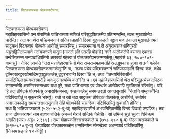 ```yaml
---
title: पिटकत्तयस्स पोत्थकारोपनम्

---
```

पिटकत्तयस्स पोत्थकारोपनम्  
महाविहारवासिनो पन पोराणिकं पाळिभासाय सण्ठितं परिसुद्धपिटकमेव पटिग्गण्हन्ति, तञ्‍च मुखपाठेनेव धारेन्ति। तदा पन थेरा पच्छिमजनानं सतिपञ्‍ञाहानिं दिस्वा बुद्धकालतो पट्ठाय याव तंकाला मुखपाठेनाभतं साट्ठकथं पिटकत्तयं पोत्थके आरोपेतुं समारभिंसु। समारभमाना च ते अनुराधराजधानिपुरतो अट्ठसट्ठिमिलप्पमाणे मलयजनपदे मातुल [मातले इति एतरहि वोहारो] नगरे आलोकलेणे वसन्ता एकस्स तन्देसिकस्स जनपदाधिपतिनो आरक्खं गहेत्वा तं पोत्थकारोपनकम्ममकंसु [महावंसे ३३, १००-१०१-गाथासु]। तेनिदं ञायति ‘‘तदा महाविहारवासिनो थेरा राजराजमहामत्तेहि अलद्धूपकारा हुत्वा अत्तनो बलेनेव पिटकत्तयस्स पोत्थकारोपनकम्ममकंसू’’ति च, ‘‘तञ्‍च यथेव पच्छिमजनानं सतिपञ्‍ञाहानिं दिस्वा कतं, तथेव दुब्भिक्खरट्ठक्खोभादिभयुपद्दुतकालेसु दुद्धरभावम्पि दिस्वा’’ति च, तथा ‘‘अभयगिरिवासीनं सम्पटिच्छितसमयन्तरवादेहि अनाकुलनत्थम्पि कत’’न्ति च। एवं महाविहारवासिनो थेरा परिसुद्धत्थेरवादपिटकं समयन्तरेहि असम्मिस्सनत्थाय यथा पुरे, तथा पाळिभासाय एव पोत्थके आरोपेत्वापि सुरक्खितं रक्खिंसु। यदि हि तदा तेपिटकं पोत्थकेसु अनारोपितमस्स, पच्छाकालेसु समयन्तरतो आगतसुत्तानि ‘‘नेतानि अम्हाक’’न्ति पटिक्खिपितुं न सुकरानि भवेय्युं। यतो च खो तदा साट्ठकथं तेपिटकं पोत्थकेसु आरोपितं, ततोयेव अनागतकालेसु समयन्तरागतसुत्तानि तेहि पोत्थकेहि संसन्देत्वा पटिक्खिपितुं सुकरानि होन्ति।  
तथा हि भातियराजकाले (५२४-५५२-बु-व) महाविहारवासीनं अभयगिरिवासीहि विनये विवादो उप्पज्‍जि। तदा राजा दीघकारायनं नाम ब्राह्मणजातिकं अमच्‍चं थेरानं सन्तिकं पेसेसि। सो उभिन्‍नं सुत्तं सुत्वा विनिच्छयं अदासि [पारा॰ अट्ठ॰ २.३८४]। तथा वोहारकतिस्सराजकाले च (७५८-७८० बु-व) गोठाभयराजकाले च (७९७-८१० बु-व) थेरवादिका पोत्थकारूळ्हेन धम्मविनयेन संसन्देत्वा अधम्मवादं पटिक्खिपिंसु [निकायसङ्गहे १२-पिट्ठे]।  